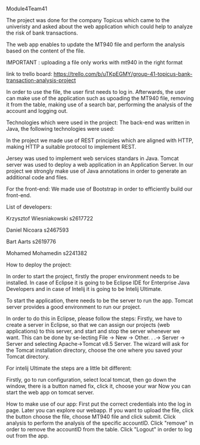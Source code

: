 Module4Team41

The project was done for the company Topicus which  came to the univeristy and asked about the web application which could help to analyze the risk of bank transactions.

The web app enables to update the MT940 file and perform the analysis based on the content of the file.

IMPORTANT : uploading a file only works with mt940 in the right format

link to trello board: 
https://trello.com/b/uTKpEGMY/group-41-topicus-bank-transaction-analysis-project

In order to use the file, the user first needs to log in. 
Afterwards, the user can make use of the application such as upoading the MT940 file, removing it from the table, making use of a search bar, performing the analysis of the account and logging out.

Technologies which were used in the project:
The back-end was written in Java, the following technologies were used:

In the project we made use of REST principles which are aligned with HTTP, making HTTP a suitable protocol to implement REST.

Jersey was used to implement web services standars in Java. Tomcat server was used to deploy a web application in an Application Server.
In our project we strongly make use of Java annotations in order to generate an additional code and files.

For the front-end:
We made use of Bootstrap in order to efficiently build our front-end.


List of developers:

Krzysztof Wiesniakowski
s2617722

Daniel Nicoara 
s2467593

Bart Aarts 
s2619776

Mohamed Mohamedin
s2241382


How to deploy the project:

In order to start the project, firstly the proper environment needs to be installed. In case of Eclipse it is going to be Eclipse IDE for Enterprise Java Developers and in case of Intelij it is going to be Intelij Ultimate.

To start the application, there needs to be the server to run the app. Tomcat server provides a good environment to run our project.

In order to do this in Eclipse, please follow the steps: 
Firstly, we have to create a server in Eclipse, so that we can assign our projects (web applications) to this server, and start and stop the server whenever we want. 
This can be done by se-lecting File → New → Other. . .→ Server → Server and selecting Apache→Tomcat v8.5 Server.
The wizard will ask for the Tomcat installation directory, choose the one where you saved your Tomcat directory.

For intelij Ultimate the steps are a little bit different: 

Firstly, go to run configuration,  select local tomcat, then go down the window, there is a button named fix, click it, choose your war 
Now you can start the web app on tomcat server.


How to make use of our app:
First put the correct credentials into the log in page. 
Later you can explore our webapp. If you want to upload the file, click the button choose the file, choose MT940 file and click submit. 
Click analysis to perform the analysis of the specific accountID. Click "remove" in order to remove the accountID from the table. 
Click "Logout" in order to log out from the app.


